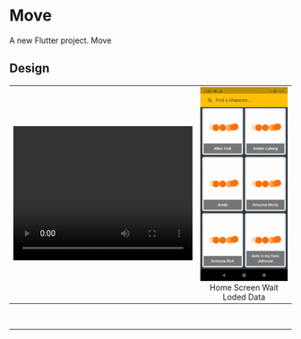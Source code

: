 # Move

A new Flutter project.
Move

## Design

<div style="text-align: center">
<table><tr>

  <td style="text-align: center">
  <video width="320" height="240" controls>
    <img width="180" alt="Home" src="https://github.com/BakerDaher/My_Image/blob/main/Search/Design.gif">
      A look at the app design
  </video>
  </td>

   <td style="text-align: center">
    <img width="180" alt="Home" src="https://github.com/BakerDaher/My_Image/blob/main/Search/lode.jpg">
        Home Screen Wait Loded Data 
  </td>

</tr></table>
</div>
<br> 
<hr>

